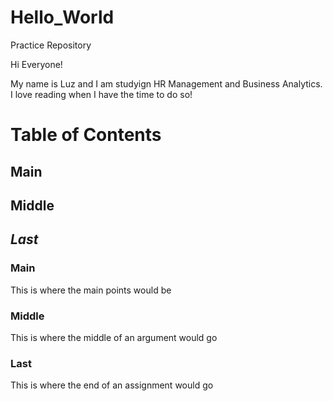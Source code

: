 # Hello_World
Practice Repository 

Hi Everyone!

My name is Luz and I am studyign HR Management and Business Analytics. I love reading when I have the time to do so!

# Table of Contents

## Main

## Middle

## _Last_

### Main

This is where the main points would be 

### Middle

This is where the middle of an argument would go 

### Last

This is where the end of an assignment would go
